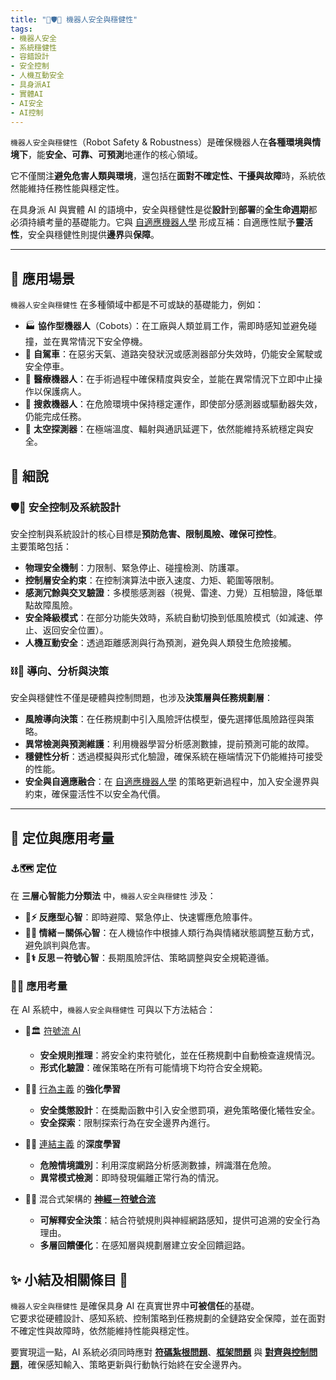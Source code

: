 ```yaml
---
title: "🦾🛡️🚨 機器人安全與穩健性" 
tags:
- 機器人安全
- 系統穩健性
- 容錯設計
- 安全控制
- 人機互動安全
- 具身派AI
- 實體AI
- AI安全
- AI控制
---
```

`機器人安全與穩健性`（Robot Safety & Robustness）是確保機器人在**各種環境與情境下**，能**安全、可靠、可預測**地運作的核心領域。  

它不僅關注**避免危害人類與環境**，還包括在**面對不確定性、干擾與故障**時，系統依然能維持任務性能與穩定性。

在具身派 AI 與實體 AI 的語境中，安全與穩健性是從**設計**到**部署**的**全生命週期**都必須持續考量的基礎能力。它與 [自適應機器人學](08-03-adaptive_robotics.zh-hant) 形成互補：自適應性賦予**靈活性**，安全與穩健性則提供**邊界**與**保障**。

***

## 🚀 應用場景

`機器人安全與穩健性` 在多種領域中都是不可或缺的基礎能力，例如：

- 🏭 **協作型機器人**（Cobots）：在工廠與人類並肩工作，需即時感知並避免碰撞，並在異常情況下安全停機。
- 🚗 **自駕車**：在惡劣天氣、道路突發狀況或感測器部分失效時，仍能安全駕駛或安全停車。
- 🏥 **醫療機器人**：在手術過程中確保精度與安全，並能在異常情況下立即中止操作以保護病人。
- 🚨 **搜救機器人**：在危險環境中保持穩定運作，即使部分感測器或驅動器失效，仍能完成任務。
- 🚀 **太空探測器**：在極端溫度、輻射與通訊延遲下，依然能維持系統穩定與安全。

## 🔬 細說

### 🛡️🚨 安全控制及系統設計

安全控制與系統設計的核心目標是**預防危害、限制風險、確保可控性**。  
主要策略包括：

- **物理安全機制**：力限制、緊急停止、碰撞檢測、防護罩。
- **控制層安全約束**：在控制演算法中嵌入速度、力矩、範圍等限制。
- **感測冗餘與交叉驗證**：多模態感測器（視覺、雷達、力覺）互相驗證，降低單點故障風險。
- **安全降級模式**：在部分功能失效時，系統自動切換到低風險模式（如減速、停止、返回安全位置）。
- **人機互動安全**：透過距離感測與行為預測，避免與人類發生危險接觸。

### ⛓️🦾 導向、分析與決策

安全與穩健性不僅是硬體與控制問題，也涉及**決策層與任務規劃層**：

- **風險導向決策**：在任務規劃中引入風險評估模型，優先選擇低風險路徑與策略。
- **異常檢測與預測維護**：利用機器學習分析感測數據，提前預測可能的故障。
- **穩健性分析**：透過模擬與形式化驗證，確保系統在極端情況下仍能維持可接受的性能。
- **安全與自適應融合**：在 [自適應機器人學](08-03-adaptive_robotics.zh-hant) 的策略更新過程中，加入安全邊界與約束，確保靈活性不以安全為代價。

***

## 🌟 定位與應用考量

### ⚓🗺 定位

在 **三層心智能力分類法** 中，`機器人安全與穩健性` 涉及：

- **🐸⚡ 反應型心智**：即時避障、緊急停止、快速響應危險事件。
- **🐘💞 情緒－關係心智**：在人機協作中根據人類行為與情緒狀態調整互動方式，避免誤判與危害。
- **🧘⚕ 反思－符號心智**：長期風險評估、策略調整與安全規範遵循。

### 📐🌉 應用考量

在 AI 系統中，`機器人安全與穩健性` 可與以下方法結合：

- 🎏🏛️ [符號流 AI](02-01-symbolic_ai.zh-hant)  
  - **安全規則推理**：將安全約束符號化，並在任務規劃中自動檢查違規情況。
  - **形式化驗證**：確保策略在所有可能情境下均符合安全規範。

- 🏮💪 [行為主義](02-06-behaviorism.zh-hant) 的**強化學習**  
  - **安全獎懲設計**：在獎勵函數中引入安全懲罰項，避免策略優化犧牲安全。
  - **安全探索**：限制探索行為在安全邊界內進行。

- 🏮🧬 [連結主義](02-05-connectionism.zh-hant) 的**深度學習**  
  - **危險情境識別**：利用深度網路分析感測數據，辨識潛在危險。
  - **異常模式檢測**：即時發現偏離正常行為的情況。

- 🎏🧠 混合式架構的 **[神經－符號合流](02-03-neurosymbolic_ai.zh-hant)**  
  - **可解釋安全決策**：結合符號規則與神經網路感知，提供可追溯的安全行為理由。
  - **多層回饋優化**：在感知層與規劃層建立安全回饋迴路。

## ✨ 小結及相關條目 🏁

`機器人安全與穩健性` 是確保具身 AI 在真實世界中**可被信任**的基礎。  
它要求從硬體設計、感知系統、控制策略到任務規劃的全鏈路安全保障，並在面對不確定性與故障時，依然能維持性能與穩定性。  

要實現這一點，AI 系統必須同時應對 **[符碼紮根問題](01-03-Symbol_Grounding_Problem.zh-hant)**、**[框架問題](01-04-Frame_Problem.zh-hant)** 與 **[對齊與控制問題](01-06-AI_Alignment_Control_Problem.zh-hant)**，確保感知輸入、策略更新與行動執行始終在安全邊界內。
